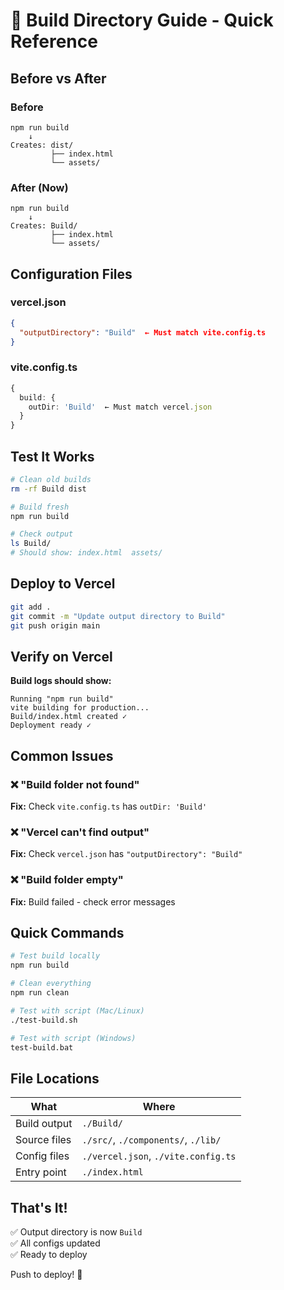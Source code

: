 # 📁 Build Directory Guide - Quick Reference

## Before vs After

### Before
```
npm run build
    ↓
Creates: dist/
         ├── index.html
         └── assets/
```

### After (Now)
```
npm run build
    ↓
Creates: Build/
         ├── index.html
         └── assets/
```

## Configuration Files

### vercel.json
```json
{
  "outputDirectory": "Build"  ← Must match vite.config.ts
}
```

### vite.config.ts
```typescript
{
  build: {
    outDir: 'Build'  ← Must match vercel.json
  }
}
```

## Test It Works

```bash
# Clean old builds
rm -rf Build dist

# Build fresh
npm run build

# Check output
ls Build/
# Should show: index.html  assets/
```

## Deploy to Vercel

```bash
git add .
git commit -m "Update output directory to Build"
git push origin main
```

## Verify on Vercel

**Build logs should show:**
```
Running "npm run build"
vite building for production...
Build/index.html created ✓
Deployment ready ✓
```

## Common Issues

### ❌ "Build folder not found"
**Fix:** Check `vite.config.ts` has `outDir: 'Build'`

### ❌ "Vercel can't find output"
**Fix:** Check `vercel.json` has `"outputDirectory": "Build"`

### ❌ "Build folder empty"
**Fix:** Build failed - check error messages

## Quick Commands

```bash
# Test build locally
npm run build

# Clean everything
npm run clean

# Test with script (Mac/Linux)
./test-build.sh

# Test with script (Windows)
test-build.bat
```

## File Locations

| What | Where |
|------|-------|
| Build output | `./Build/` |
| Source files | `./src/`, `./components/`, `./lib/` |
| Config files | `./vercel.json`, `./vite.config.ts` |
| Entry point | `./index.html` |

## That's It!

✅ Output directory is now `Build`  
✅ All configs updated  
✅ Ready to deploy  

Push to deploy! 🚀
